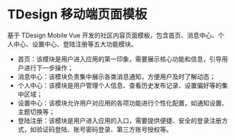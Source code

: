 # TDesign 移动端页面模板

基于 TDesign Mobile Vue 开发的社区内容页面模板，包含首页、消息中心、个人中心、设置中心、登陆注册等五大功能模块。

- 首页：该模块是用户进入应用的第一印象，需要展示核心功能和信息，引导用户进行下一步操作；
- 消息中心：该模块负责集中展示各类消息通知，方便用户及时了解动态；
- 个人中心：该模块是用户管理个人信息、查看历史发布记录、设置偏好等的集中区域；
- 设置中心：该模块允许用户对应用的各项功能进行个性化配置，如通知设置、主题切换等；
- 登陆注册：该模块是用户进入应用的入口，需要提供便捷、安全的登录注册方式，如验证码登陆、账号密码登录、第三方账号授权等。


